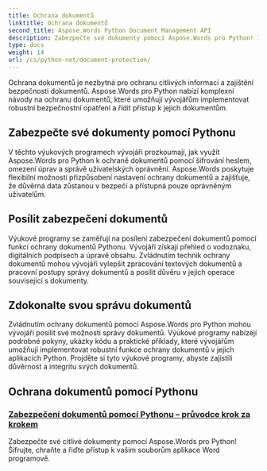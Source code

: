 ```yaml
---
title: Ochrana dokumentů
linktitle: Ochrana dokumentů
second_title: Aspose.Words Python Document Management API
description: Zabezpečte své dokumenty pomocí Aspose.Words pro Python! Implementujte šifrování hesel, uživatelská oprávnění a digitální podpisy pro robustní ochranu dokumentů.
type: docs
weight: 14
url: /cs/python-net/document-protection/
---
```

Ochrana dokumentů je nezbytná pro ochranu citlivých informací a zajištění bezpečnosti dokumentů. Aspose.Words pro Python nabízí komplexní návody na ochranu dokumentů, které umožňují vývojářům implementovat robustní bezpečnostní opatření a řídit přístup k jejich dokumentům.

## Zabezpečte své dokumenty pomocí Pythonu

V těchto výukových programech vývojáři prozkoumají, jak využít Aspose.Words pro Python k ochraně dokumentů pomocí šifrování heslem, omezení úprav a správě uživatelských oprávnění. Aspose.Words poskytuje flexibilní možnosti přizpůsobení nastavení ochrany dokumentů a zajišťuje, že důvěrná data zůstanou v bezpečí a přístupná pouze oprávněným uživatelům.

## Posílit zabezpečení dokumentů

Výukové programy se zaměřují na posílení zabezpečení dokumentů pomocí funkcí ochrany dokumentů Pythonu. Vývojáři získají přehled o vodoznaku, digitálních podpisech a úpravě obsahu. Zvládnutím technik ochrany dokumentů mohou vývojáři vylepšit zpracování textových dokumentů a pracovní postupy správy dokumentů a posílit důvěru v jejich operace související s dokumenty.

## Zdokonalte svou správu dokumentů

Zvládnutím ochrany dokumentů pomocí Aspose.Words pro Python mohou vývojáři posílit své možnosti správy dokumentů. Výukové programy nabízejí podrobné pokyny, ukázky kódu a praktické příklady, které vývojářům umožňují implementovat robustní funkce ochrany dokumentů v jejich aplikacích Python. Projděte si tyto výukové programy, abyste zajistili důvěrnost a integritu svých dokumentů.

## Ochrana dokumentů pomocí Pythonu
### [Zabezpečení dokumentů pomocí Pythonu – průvodce krok za krokem](./document-security-python/)
Zabezpečte své citlivé dokumenty pomocí Aspose.Words pro Python! Šifrujte, chraňte a řiďte přístup k vašim souborům aplikace Word programově.